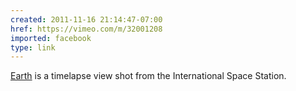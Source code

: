 ```yaml
---
created: 2011-11-16 21:14:47-07:00
href: https://vimeo.com/m/32001208
imported: facebook
type: link
---
```


[Earth](https://vimeo.com/m/32001208) is a timelapse view shot from the International Space Station.